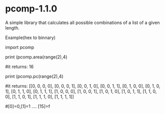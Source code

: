 # pcomp-1.1.0
A simple library that calculates all possible combinations of a list of a given length.

Example(hex to binnary)

import pcomp

print (pcomp.area(range(2),4)

#it returns: 16

print (pcomp.pc(range(2),4)

#it returns: [[0, 0, 0, 0], [0, 0, 0, 1], [0, 0, 1, 0], [0, 0, 1, 1], [0, 1, 0, 0], [0, 1, 0, 1], [0, 1, 1, 0], [0, 1, 1, 1], [1, 0, 0, 0], [1, 0, 0, 1], [1, 0, 1, 0], [1, 0, 1, 1], [1, 1, 0, 0], [1, 1, 0, 1], [1, 1, 1, 0], [1, 1, 1, 1]]

#[0]=0,[1]=1 .... [15]=f